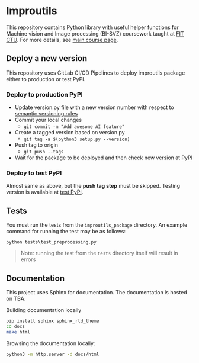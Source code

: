 # Improutils
This repository contains Python library with useful helper functions for Machine vision and Image processing (BI-SVZ) coursework taught at [FIT CTU](https://fit.cvut.cz/en). For more details, see [main course page](https://github.com/ImprolabFIT/BI-SVZ-coursework).

## Deploy a new version
This repository uses GitLab CI/CD Pipelines to deploy improutils package either to production or test PyPI.

### Deploy to production PyPI
 - Update version.py file with a new version number with respect to [semantic versioning rules](https://semver.org/)
 - Commit your local changes
	 - ```git commit -m "Add awesome AI feature" ```
 - Create a tagged version based on version.py
	 - ```git tag -a $(python3 setup.py --version)```
 - Push tag to origin
	 - ```git push --tags```
 - Wait for the package to be deployed and then check new version at [PyPI](https://pypi.org/project/improutils/)

### Deploy to test PyPI
Almost same as above, but the **push tag step** must be skipped. Testing version is available at [test PyPI](https://test.pypi.org/project/improutils/).

## Tests
You must run the tests from the `improutils_package` directory.
An example command for running the test may be as follows:
```
python tests\test_preprocessing.py
```

> Note: running the test from the `tests` directory itself will result in errors

## Documentation
This project uses Sphinx for documentation. The documentation is hosted on TBA.

Building documentation locally
```bash
pip install sphinx sphinx_rtd_theme
cd docs
make html
```

Browsing the documentation locally:
```bash
python3 -m http.server -d docs/html
```
